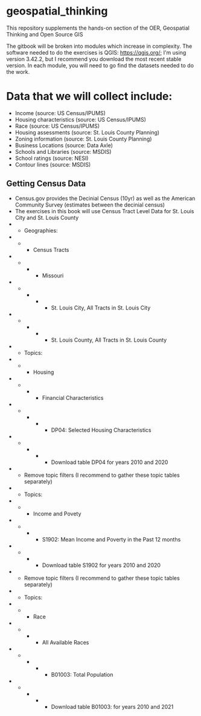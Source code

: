 # geospatial_thinking
This repository supplements the hands-on section of the OER, Geospatial Thinking and Open Source GIS

The gitbook will be broken into modules which increase in complexity.
The software needed to do the exercises is QGIS: https://qgis.org/; I'm using version 3.42.2, but I recommend you download the most recent stable version.
In each module, you will need to go find the datasets needed to do the work.

# Data that we will collect include:
-	Income (source: US Census/IPUMS)
- Housing characteristics (source: US Census/IPUMS)
- Race (source: US Census/IPUMS)
-	Housing assessments (source: St. Louis County Planning)
-	Zoning information (source: St. Louis County Planning)
-	Business Locations (source: Data Axle)
-	Schools and Libraries (source: MSDIS)
-	School ratings (source: NESI)
-	Contour lines (source: MSDIS)

## Getting Census Data
- Census.gov provides the Decinial Census (10yr) as well as the American Community Survey (estimates between the decinial census)
- The exercises in this book will use Census Tract Level Data for St. Louis City and St. Louis County
- - Geographies: 
- - - Census Tracts
- - - - Missouri
- - - - - St. Louis City, All Tracts in St. Louis City
- - - - - St. Louis County, All Tracts in St. Louis County
- - Topics:
- - - Housing
- - - - Financial Characteristics
- - - - - DP04: Selected Housing Characteristics
- - - - - Download table DP04 for years 2010 and 2020
- - Remove topic filters (I recommend to gather these topic tables separately)
- - Topics:
- - - Income and Povety
- - - - S1902: Mean Income and Poverty in the Past 12 months
- - - - Download table S1902 for years 2010 and 2020
- - Remove topic filters (I recommend to gather these topic tables separately)
- - Topics:
- - - Race
- - - - All Available Races
- - - - - B01003: Total Population
- - - - - Download table B01003: for years 2010 and 2021
